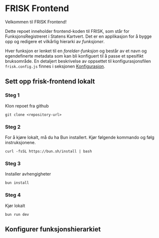 # FRISK Frontend

Velkommen til FRISK Frontend!

Dette repoet inneholder frontend-koden til FRISK, som står for FunksjonsRegistreret i Statens Kartvert. Det er en applikasjon for å bygge opp og redigere et vilkårlig hierarki av _funksjoner_.

Hver funksjon er lenket til en _forelder-funksjon_ og består av et navn og egendefinerte metadata som kan bli konfiguert til å passe et spesifikt bruksområde. En detaljert beskrivelse av oppsettet til konfigurasjonsfilen `frisk.config.js` finnes i seksjonen [Konfigurasjon](#konfigurer-funksjonshierarkiet).

## Sett opp frisk-frontend lokalt

### Steg 1

Klon repoet fra github

`git clone <repository-url>`

### Steg 2

For å kjøre lokalt, må du ha Bun installert. Kjør følgende kommando og følg instruksjonene.

`curl -fsSL https://bun.sh/install | bash`

### Steg 3

Installer avhengigheter

`bun install`

### Steg 4

Kjør lokalt

`bun run dev`

## Konfigurer funksjonshierarkiet
